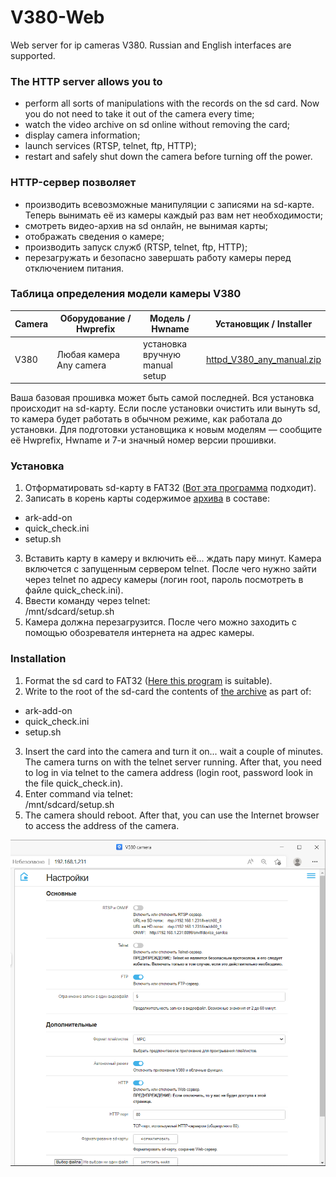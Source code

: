 # V380-Web
Web server for ip cameras V380. Russian and English interfaces are supported.  
### The HTTP server allows you to
- perform all sorts of manipulations with the records on the sd card. Now you do not need to take it out of the camera every time;
- watch the video archive on sd online without removing the card;
- display camera information;
- launch services (RTSP, telnet, ftp, HTTP);
- restart and safely shut down the camera before turning off the power.  
### HTTP-сервер позволяет
- производить всевозможные манипуляции с записями на sd-карте. Теперь вынимать её из камеры каждый раз вам нет необходимости;
- смотреть видео-архив на sd онлайн, не вынимая карты;
- отображать сведения о камере;
- производить запуск служб (RTSP, telnet, ftp, HTTP);
- перезагружать и безопасно завершать работу камеры перед отключением питания.
### Таблица определения модели камеры V380
| Camera | Оборудование / Hwprefix | Модель / Hwname | Установщик / Installer |
| --- | --- | --- | --- |
| V380 | Любая камера<br>Any camera | установка вручную<br>manual setup | [httpd_V380_any_manual.zip](https://github.com/Arkady23/V380-Web/releases/download/First-time-installer/httpd_V380_any_manual.zip) |

Ваша базовая прошивка может быть самой последней. Вся установка происходит на sd-карту. Если после установки очистить или вынуть sd, то камера будет работать в обычном режиме, как работала до установки. Для подготовки установщика к новым моделям — сообщите её Hwprefix, Hwname и 7-и значный номер версии прошивки. 
### Установка
1. Отформатировать sd-карту в FAT32 ([Вот эта программа](http://ridgecrop.co.uk/index.htm?guiformat.htm) подходит).
2. Записать в корень карты содержимое [архива](https://github.com/Arkady23/V380-Web/releases/download/First-time-installer/httpd_V380_any_manual.zip) в составе:
- ark-add-on
- quick_check.ini
- setup.sh
3. Вставить карту в камеру и включить её... ждать пару минут. Камера включется с запущенным сервером telnet. После чего нужно зайти через telnet по адресу камеры (логин root, пароль посмотреть в файле quick_check.ini).
4. Ввести команду через telnet:<br>
    /mnt/sdcard/setup.sh
5. Камера должна перезагрузится. После чего можно заходить с помощью обозревателя интернета на адрес камеры. 
### Installation
1. Format the sd card to FAT32 ([Here this program](http://ridgecrop.co.uk/index.htm?guiformat.htm) is suitable).
2. Write to the root of the sd-card the contents of [the archive](https://github.com/Arkady23/V380-Web/releases/download/First-time-installer/httpd_V380_any_manual.zip) as part of:
- ark-add-on
- quick_check.ini
- setup.sh
3. Insert the card into the camera and turn it on... wait a couple of minutes. The camera turns on with the telnet server running. After that, you need to log in via telnet to the camera address (login root, password look in the file quick_check.in).
4. Enter command via telnet:<br>
    /mnt/sdcard/setup.sh<br>
5. The camera should reboot. After that, you can use the Internet browser to access the address of the camera. 

![Просмотр основных настроек](screenshots/image_2022_08_21T23_12_43_133Z.png?raw=true)

